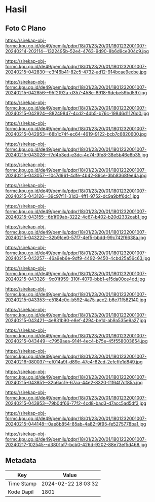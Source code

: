 # Hasil

## Foto C Plano

https://sirekap-obj-formc.kpu.go.id/de49/pemilu/pdpr/18/01/23/20/01/1801232001007-20240214-202114--1322495b-52e4-4763-9d90-8b6d9ce304c9.jpg

https://sirekap-obj-formc.kpu.go.id/de49/pemilu/pdpr/18/01/23/20/01/1801232001007-20240215-042830--c3f46b41-82c5-4732-ad12-914bcae9ecbe.jpg

https://sirekap-obj-formc.kpu.go.id/de49/pemilu/pdpr/18/01/23/20/01/1801232001007-20240215-042856--95f2f92a-d357-458e-8918-9debe59bd597.jpg

https://sirekap-obj-formc.kpu.go.id/de49/pemilu/pdpr/18/01/23/20/01/1801232001007-20240215-042924--88249847-4cd2-4db5-b76c-19846d1126d0.jpg

https://sirekap-obj-formc.kpu.go.id/de49/pemilu/pdpr/18/01/23/20/01/1801232001007-20240215-042953--68b1c74f-ec64-4619-9122-bcb7c6820600.jpg

https://sirekap-obj-formc.kpu.go.id/de49/pemilu/pdpr/18/01/23/20/01/1801232001007-20240215-043028--f7d4b3ed-e3dc-4c74-9fe8-38e5b46e8b35.jpg

https://sirekap-obj-formc.kpu.go.id/de49/pemilu/pdpr/18/01/23/20/01/1801232001007-20240215-043057--10c7d961-4dfe-4b42-89ce-3bb8368fee4a.jpg

https://sirekap-obj-formc.kpu.go.id/de49/pemilu/pdpr/18/01/23/20/01/1801232001007-20240215-043126--39c97f11-31d3-4ff1-9752-dc9a9bff6dc1.jpg

https://sirekap-obj-formc.kpu.go.id/de49/pemilu/pdpr/18/01/23/20/01/1801232001007-20240215-043155--6b1f09ab-3222-4c67-b402-b20d2332cab1.jpg

https://sirekap-obj-formc.kpu.go.id/de49/pemilu/pdpr/18/01/23/20/01/1801232001007-20240215-043222--32b9fce0-57f7-4ef5-bbdd-99c742f6638a.jpg

https://sirekap-obj-formc.kpu.go.id/de49/pemilu/pdpr/18/01/23/20/01/1801232001007-20240215-043257--46a9eb6e-9df9-4492-9450-4cbd25a56c63.jpg

https://sirekap-obj-formc.kpu.go.id/de49/pemilu/pdpr/18/01/23/20/01/1801232001007-20240215-043326--9c01f959-310f-4079-bbb1-e15da00ce4dd.jpg

https://sirekap-obj-formc.kpu.go.id/de49/pemilu/pdpr/18/01/23/20/01/1801232001007-20240215-043353--e5184c0c-b592-4a75-acc2-b6e71f582140.jpg

https://sirekap-obj-formc.kpu.go.id/de49/pemilu/pdpr/18/01/23/20/01/1801232001007-20240215-043421--4e831b90-e8ef-4294-be1d-ab9a535e9a27.jpg

https://sirekap-obj-formc.kpu.go.id/de49/pemilu/pdpr/18/01/23/20/01/1801232001007-20240215-043449--c7959aea-914f-4ec4-b75e-45f558003654.jpg

https://sirekap-obj-formc.kpu.go.id/de49/pemilu/pdpr/18/01/23/20/01/1801232001007-20240216-080037--ef014a9f-d89c-47c4-82cd-2efcffe1d849.jpg

https://sirekap-obj-formc.kpu.go.id/de49/pemilu/pdpr/18/01/23/20/01/1801232001007-20240215-043851--32b6ac1e-67aa-44e2-8320-f1f64f7cf85a.jpg

https://sirekap-obj-formc.kpu.go.id/de49/pemilu/pdpr/18/01/23/20/01/1801232001007-20240215-043953--79b0df66-77f2-4cd8-bad3-d7acc5ad5df3.jpg

https://sirekap-obj-formc.kpu.go.id/de49/pemilu/pdpr/18/01/23/20/01/1801232001007-20240215-044148--0ae8b854-85ab-4a82-9f95-fe5275778ba1.jpg

https://sirekap-obj-formc.kpu.go.id/de49/pemilu/pdpr/18/01/23/20/01/1801232001007-20240217-102545--d3801bf7-bcb0-426d-9202-88e73ef5d468.jpg


## Metadata

| Key        | Value               |
| ---------- | ------------------- |
| Time Stamp | 2024-02-22 18:03:32 |
| Kode Dapil | 1801                |



